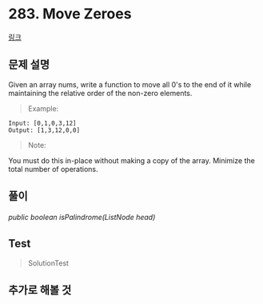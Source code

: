 # 283. Move Zeroes   
[링크](https://leetcode.com/problems/move-zeroes/)

## 문제 설명

Given an array nums, write a function to move all 0's to the end of it while maintaining the relative order of the non-zero elements.

> Example:
```
Input: [0,1,0,3,12]
Output: [1,3,12,0,0]
```
> Note:

You must do this in-place without making a copy of the array.
Minimize the total number of operations.

## 풀이
###### public boolean isPalindrome(ListNode head)

    
## Test    
> SolutionTest


## 추가로 해볼 것

